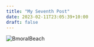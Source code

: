 ```yaml
---
title: "My Seventh Post"
date: 2023-02-11T23:05:39+10:00
draft: false
---
```

![BmoralBeach](/143727_014.jpeg 'Balmoral')

